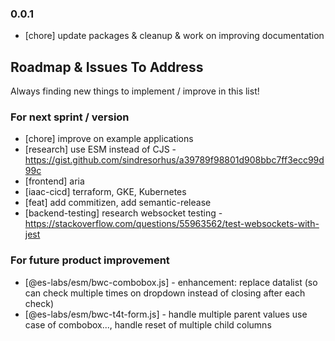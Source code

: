 ### 0.0.1
- [chore] update packages & cleanup & work on improving documentation


## Roadmap & Issues To Address

Always finding new things to implement / improve in this list!

### For next sprint / version
- [chore] improve on example applications
- [research] use ESM instead of CJS - https://gist.github.com/sindresorhus/a39789f98801d908bbc7ff3ecc99d99c
- [frontend] aria
- [iaac-cicd] terraform, GKE, Kubernetes
- [feat] add commitizen, add semantic-release
- [backend-testing] research websocket testing - https://stackoverflow.com/questions/55963562/test-websockets-with-jest

### For future product improvement
- [@es-labs/esm/bwc-combobox.js] - enhancement: replace datalist (so can check multiple times on dropdown instead of closing after each check)
- [@es-labs/esm/bwc-t4t-form.js] - handle multiple parent values use case of combobox..., handle reset of multiple child columns
